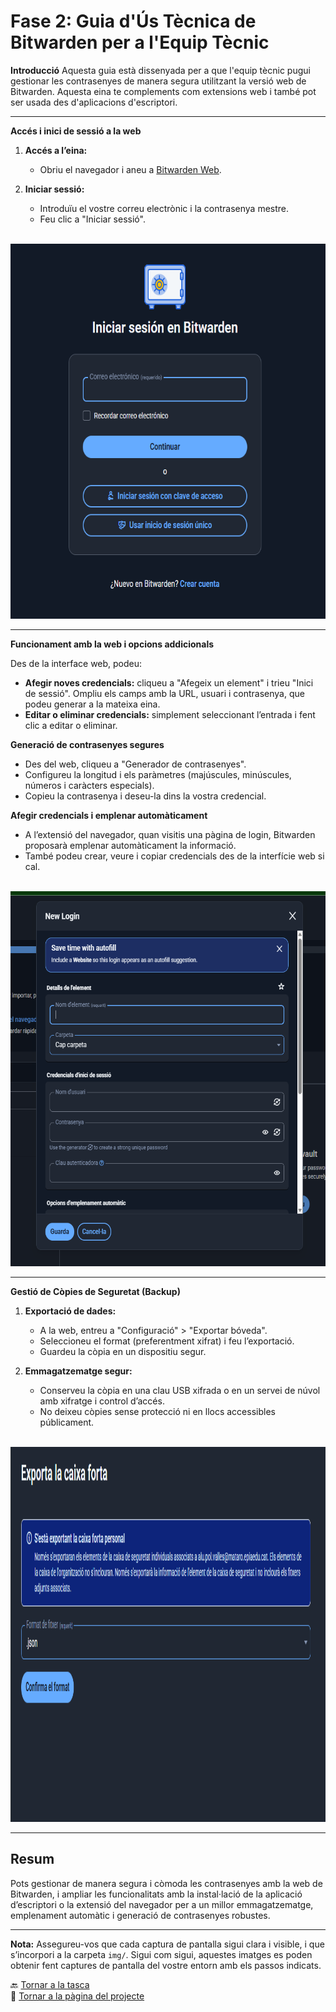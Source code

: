 # Fase 2: Guia d'Ús Tècnica de Bitwarden per a l'Equip Tècnic

**Introducció**
Aquesta guia està dissenyada per a que l'equip tècnic pugui gestionar les contrasenyes de manera segura utilitzant la versió web de Bitwarden. Aquesta eina te complements com extensions web i també pot ser usada des d'aplicacions d'escriptori.

---

**Accés i inici de sessió a la web**

1. **Accés a l’eina:**
   - Obriu el navegador i aneu a [Bitwarden Web](https://vault.bitwarden.com).
   
2. **Iniciar sessió:**
   - Introduïu el vostre correu electrònic i la contrasenya mestre.
   - Feu clic a "Iniciar sessió".

<br>
<div align=center>
  <img
    src="img/bitwarden1.png"
    alt="Inici de sessió a la web"
    width="600"
    height="600" />
</div>

---

**Funcionament amb la web i opcions addicionals**

Des de la interface web, podeu:

- **Afegir noves credencials:** cliqueu a "Afegeix un element" i trieu "Inici de sessió". Ompliu els camps amb la URL, usuari i contrasenya, que podeu generar a la mateixa eina.
- **Editar o eliminar credencials:** simplement seleccionant l’entrada i fent clic a editar o eliminar.

**Generació de contrasenyes segures**

- Des del web, cliqueu a "Generador de contrasenyes".
- Configureu la longitud i els paràmetres (majúscules, minúscules, números i caràcters especials).
- Copieu la contrasenya i deseu-la dins la vostra credencial.

**Afegir credencials i emplenar automàticament**

- A l’extensió del navegador, quan visitis una pàgina de login, Bitwarden proposarà emplenar automàticament la informació.
- També podeu crear, veure i copiar credencials des de la interfície web si cal.

<br>
<div align=center>
  <img
    src="img/bitwarden2.png"
    alt="Afegir credencials"
    width="600"
    height="600" />
</div>

---

**Gestió de Còpies de Seguretat (Backup)**

1. **Exportació de dades:**
   - A la web, entreu a "Configuració" > "Exportar bóveda".
   - Seleccioneu el format (preferentment xifrat) i feu l’exportació.
   - Guardeu la còpia en un dispositiu segur.

2. **Emmagatzematge segur:**
   - Conserveu la còpia en una clau USB xifrada o en un servei de núvol amb xifratge i control d’accés.
   - No deixeu còpies sense protecció ni en llocs accessibles públicament.

<br>
<div align=center>
  <img
    src="img/bitwarden3.png"
    alt="Exportació de la boveda"
    width="600"
    height="600" />
</div>

---

## Resum
Pots gestionar de manera segura i còmoda les contrasenyes amb la web de Bitwarden, i ampliar les funcionalitats amb la instal·lació de la aplicació d’escriptori o la extensió del navegador per a un millor emmagatzematge, emplenament automàtic i generació de contrasenyes robustes.

---

**Nota:** Assegureu-vos que cada captura de pantalla sigui clara i visible, i que s’incorpori a la carpeta `img/`. Sigui com sigui, aquestes imatges es poden obtenir fent captures de pantalla del vostre entorn amb els passos indicats.

🔙 [Tornar a la tasca](README.md)  
📍 [Tornar a la pàgina del projecte](../../README.md)